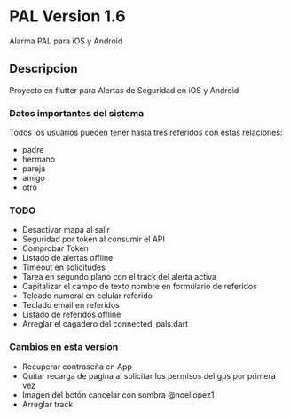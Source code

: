 # PAL Version 1.6

Alarma PAL para iOS y Android

## Descripcion
Proyecto en flutter para Alertas de Seguridad en iOS y Android

### Datos importantes del sistema 
Todos los usuarios pueden tener hasta tres referidos con estas relaciones:
- padre
- hermano
- pareja
- amigo
- otro

### TODO
- Desactivar mapa al salir
- Seguridad por token al consumir el API
- Comprobar Token
- Listado de alertas offline
- Timeout en solicitudes
- Tarea en segundo plano con el track del alerta activa
- Capitalizar el campo de texto nombre en formulario de referidos
- Telcado numeral en celular referido
- Teclado email en referidos
- Listado de referidos offline
- Arreglar el cagadero del connected_pals.dart

### Cambios en esta version

- Recuperar contraseña en App
- Quitar recarga de pagina al solicitar los permisos del gps por primera vez
- Imagen del botón cancelar con sombra @noellopez1
- Arreglar track